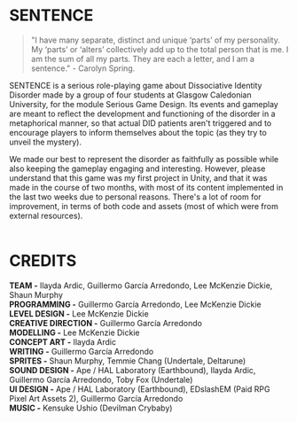 # **SENTENCE**
> "I have many separate, distinct and unique ‘parts’ of my personality. My ‘parts’ or ‘alters’ collectively add up to the total person that is me. I am the sum of all my parts. They are each a letter, and I am a sentence." - Carolyn Spring.

SENTENCE is a serious role-playing game about Dissociative Identity Disorder made by a group of four students at Glasgow Caledonian University, for the module Serious Game Design. Its events and gameplay are meant to reflect the development and functioning of the disorder in a metaphorical manner, so that actual DID patients aren't triggered and to encourage players to inform themselves about the topic (as they try to unveil the mystery). 

We made our best to represent the disorder as faithfully as possible while also keeping the gameplay engaging and interesting. However, please understand that this game was my first project in Unity, and that it was made in the course of two months, with most of its content implemented in the last two weeks due to personal reasons. There's a lot of room for improvement, in terms of both code and assets (most of which were from external resources).
<br/>
<br/>
# CREDITS
**TEAM -** Ilayda Ardic, Guillermo García Arredondo, Lee McKenzie Dickie, Shaun Murphy <br/>
**PROGRAMMING -** Guillermo García Arredondo, Lee McKenzie Dickie <br/>
**LEVEL DESIGN -** Lee McKenzie Dickie <br/>
**CREATIVE DIRECTION -** Guillermo García Arredondo <br/>
**MODELLING -** Lee McKenzie Dickie <br/>
**CONCEPT ART -** Ilayda Ardic <br/>
**WRITING -** Guillermo García Arredondo <br/>
**SPRITES -** Shaun Murphy, Temmie Chang (Undertale, Deltarune) <br/>
**SOUND DESIGN -** Ape / HAL Laboratory (Earthbound), Ilayda Ardic, Guillermo García Arredondo, Toby Fox (Undertale) <br/>
**UI DESIGN -** Ape / HAL Laboratory (Earthbound), EDslashEM (Paid RPG Pixel Art Assets 2), Guillermo García Arredondo <br/>
**MUSIC -** Kensuke Ushio (Devilman Crybaby) <br/>
